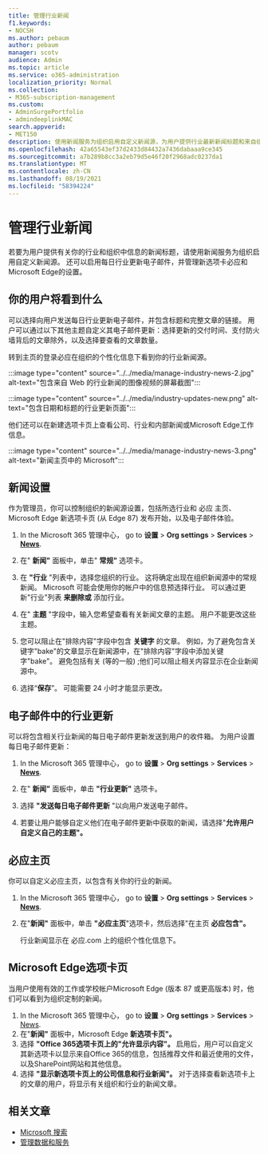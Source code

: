 ```yaml
---
title: 管理行业新闻
f1.keywords:
- NOCSH
ms.author: pebaum
author: pebaum
manager: scotv
audience: Admin
ms.topic: article
ms.service: o365-administration
localization_priority: Normal
ms.collection:
- M365-subscription-management
ms.custom:
- AdminSurgePortfolio
- admindeeplinkMAC
search.appverid:
- MET150
description: 使用新闻服务为组织启用自定义新闻源，为用户提供行业最新新闻标题和来自组织的信息。
ms.openlocfilehash: 42a65543ef37d2433d84432a7436dabaaa9ce345
ms.sourcegitcommit: a7b289b8cc3a2eb79d5e46f20f2968adc0237da1
ms.translationtype: MT
ms.contentlocale: zh-CN
ms.lasthandoff: 08/19/2021
ms.locfileid: "58394224"
---
```

# <a name="manage-industry-news"></a>管理行业新闻

若要为用户提供有关你的行业和组织中信息的新闻标题，请使用新闻服务为组织启用自定义新闻源。 还可以启用每日行业更新电子邮件，并管理新选项卡必应和Microsoft Edge的设置。 

## <a name="what-your-users-will-see"></a>你的用户将看到什么

可以选择向用户发送每日行业更新电子邮件，并包含标题和完整文章的链接。 用户可以通过以下其他主题自定义其电子邮件更新：选择更新的交付时间、支付防火墙背后的文章除外，以及选择要查看的文章数量。 
 
转到主页的登录必应在组织的个性化信息下看到你的行业新闻源。 
 
:::image type="content" source="../../media/manage-industry-news-2.jpg" alt-text="包含来自 Web 的行业新闻的图像视频的屏幕截图":::

:::image type="content" source="../../media/industry-updates-new.png" alt-text="包含日期和标题的行业更新页面":::

他们还可以在新建选项卡页上查看公司、行业和内部新闻或Microsoft Edge工作信息。 

:::image type="content" source="../../media/manage-industry-news-3.png" alt-text="新闻主页中的 Microsoft":::

## <a name="news-settings"></a>新闻设置

作为管理员，你可以控制组织的新闻源设置，包括所选行业和 必应 主页、Microsoft Edge 新选项卡页 (从 Edge 87) 发布开始，以及电子邮件体验。 

1. In the Microsoft 365 管理中心， go to **设置**  >  **Org settings**  >  **Services**  >  [**News**](https://admin.microsoft.com/adminportal/home?#/Settings/Services/:/Settings/L1/BingNews). 

1. 在" **新闻"** 面板中，单击" **常规"** 选项卡。

1. 在 **"行业** "列表中，选择您组织的行业。 这将确定出现在组织新闻源中的常规新闻。 Microsoft 可能会使用你的帐户中的信息预选择行业。 可以通过更新"行业"列表 **来删除或** 添加行业。 

1. 在" **主题** "字段中，输入您希望查看有关新闻文章的主题。 用户不能更改这些主题。 

1. 您可以阻止在"排除内容"字段中包含 **关键字** 的文章。 例如，为了避免包含关键字"bake"的文章显示在新闻源中，在"排除内容"字段中添加关键字"bake"。  避免包括有关 (等的一般) ;他们可以阻止相关内容显示在企业新闻源中。 

1. 选择“**保存**”。 可能需要 24 小时才能显示更改。 

## <a name="industry-updates-in-email"></a>电子邮件中的行业更新 

可以将包含相关行业新闻的每日电子邮件更新发送到用户的收件箱。 为用户设置每日电子邮件更新： 

1. In the Microsoft 365 管理中心， go to **设置**  >  **Org settings**  >  **Services**  >  [**News**](https://admin.microsoft.com/adminportal/home?#/Settings/Services/:/Settings/L1/BingNews). 

1. 在" **新闻"** 面板中，单击 **"行业更新"** 选项卡。 

1. 选择 **"发送每日电子邮件更新** "以向用户发送电子邮件。 

1. 若要让用户能够自定义他们在电子邮件更新中获取的新闻，请选择"**允许用户自定义自己的主题"。** 

## <a name="bing-homepage"></a>必应主页

你可以自定义必应主页，以包含有关你的行业的新闻。 

1. In the Microsoft 365 管理中心， go to **设置**  >  **Org settings**  >  **Services**  >  [**News**](https://admin.microsoft.com/adminportal/home?#/Settings/Services/:/Settings/L1/BingNews). 

1. 在"**新闻"** 面板中，单击 **"必应主页**"选项卡，然后选择"在主页 **必应包含"。** 

    行业新闻显示在 必应.com 上的组织个性化信息下。 

## <a name="microsoft-edge-new-tab-page"></a>Microsoft Edge选项卡页 
当用户使用有效的工作或学校帐户Microsoft Edge (版本 87 或更高版本) 时，他们可以看到为组织定制的新闻。

1. In the Microsoft 365 管理中心， go to **设置**  >  **Org settings**  >  **Services**  >  [News](https://admin.microsoft.com/adminportal/home?#/Settings/Services/:/Settings/L1/BingNews).
2. 在"**新闻"** 面板中，Microsoft Edge **新选项卡页"。**
3. 选择 **"Office 365选项卡页上的"允许显示内容"。** 启用后，用户可以自定义其新选项卡以显示来自Office 365的信息，包括推荐文件和最近使用的文件，以及SharePoint网站和其他信息。
4. 选择 **"显示新选项卡页上的公司信息和行业新闻"。** 对于选择查看新选项卡上的文章的用户，将显示有关组织和行业的新闻文章。

## <a name="related-articles"></a>相关文章

- 
  [Microsoft 搜索](/microsoftsearch/)
- [管理数据和服务](./index.yml)